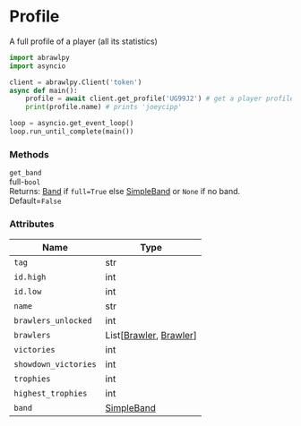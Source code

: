 # Profile
A full profile of a player (all its statistics)
```py
import abrawlpy
import asyncio

client = abrawlpy.Client('token')
async def main():
    profile = await client.get_profile('UG99J2') # get a player profile
    print(profile.name) # prints 'joeycipp'

loop = asyncio.get_event_loop()
loop.run_until_complete(main())
```

### Methods

`get_band`<br>
    full-`bool`<br>
    Returns: [Band](https://github.com/SharpBit/abrawlpy/blob/master/docs/band.md) if `full=True` else [SimpleBand](https://github.com/SharpBit/abrawlpy/blob/master/docs/band.md#simpleband) or `None` if no band. Default=`False`

### Attributes

| Name | Type |
|------|------|
| `tag` | str |
| `id.high` | int |
| `id.low` | int |
| `name` | str |
| `brawlers_unlocked` | int |
| `brawlers` | List\[[Brawler](https://github.com/SharpBit/abrawlpy/blob/master/docs/brawler.md), [Brawler](https://github.com/SharpBit/abrawlpy/blob/master/docs/brawler.md)\] |
| `victories` | int |
| `showdown_victories` | int |
| `trophies` | int |
| `highest_trophies` | int |
| `band` | [SimpleBand](https://github.com/SharpBit/abrawlpy/blob/master/docs/band.md#simpleband) |
